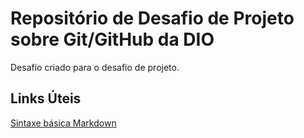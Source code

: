 # Repositório de Desafio de Projeto sobre Git/GitHub da DIO
Desafio criado para o desafio de projeto.

## Links Úteis
[Sintaxe básica Markdown](https://kinsta.com/pt/blog/editores-markdown/#1-mark)
